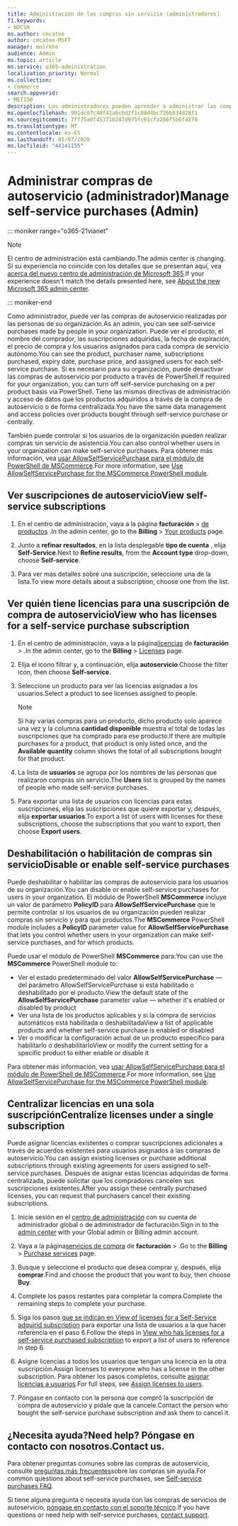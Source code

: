 ```yaml
---
title: Administración de las compras sin servicio (administradores)
f1.keywords:
- NOCSH
ms.author: cmcatee
author: cmcatee-MSFT
manager: mnirkhe
audience: Admin
ms.topic: article
ms.service: o365-administration
localization_priority: Normal
ms.collection:
- commerce
search.appverid:
- MET150
description: Los administradores pueden aprender a administrar las compras de autoservicio realizadas por los usuarios de su organización.
ms.openlocfilehash: 991dc87c40f41a6cbd2f1c08d4bc72bbb34d28f1
ms.sourcegitcommit: 7ff75a0f45371b247d975fc61cfa286f5b6f42f6
ms.translationtype: MT
ms.contentlocale: es-ES
ms.lasthandoff: 05/07/2020
ms.locfileid: "44141155"
---
```

# <a name="manage-self-service-purchases-admin"></a><span data-ttu-id="f5275-103">Administrar compras de autoservicio (administrador)</span><span class="sxs-lookup"><span data-stu-id="f5275-103">Manage self-service purchases (Admin)</span></span>

::: moniker range="o365-21vianet"

> [!NOTE]
> <span data-ttu-id="f5275-104">El centro de administración está cambiando.</span><span class="sxs-lookup"><span data-stu-id="f5275-104">The admin center is changing.</span></span> <span data-ttu-id="f5275-105">Si su experiencia no coincide con los detalles que se presentan aquí, vea [acerca del nuevo centro de administración de Microsoft 365](https://docs.microsoft.com/microsoft-365/admin/microsoft-365-admin-center-preview?view=o365-21vianet).</span><span class="sxs-lookup"><span data-stu-id="f5275-105">If your experience doesn't match the details presented here, see [About the new Microsoft 365 admin center](https://docs.microsoft.com/microsoft-365/admin/microsoft-365-admin-center-preview?view=o365-21vianet).</span></span>

::: moniker-end

<span data-ttu-id="f5275-106">Como administrador, puede ver las compras de autoservicio realizadas por las personas de su organización.</span><span class="sxs-lookup"><span data-stu-id="f5275-106">As an admin, you can see self-service purchases made by people in your organization.</span></span> <span data-ttu-id="f5275-107">Puede ver el producto, el nombre del comprador, las suscripciones adquiridas, la fecha de expiración, el precio de compra y los usuarios asignados para cada compra de servicio autónomo.</span><span class="sxs-lookup"><span data-stu-id="f5275-107">You can see the product, purchaser name, subscriptions purchased, expiry date, purchase price, and assigned users for each self-service purchase.</span></span> <span data-ttu-id="f5275-108">Si es necesario para su organización, puede desactivar las compras de autoservicio por producto a través de PowerShell.</span><span class="sxs-lookup"><span data-stu-id="f5275-108">If required for your organization, you can turn off self-service purchasing on a per product basis via PowerShell.</span></span> <span data-ttu-id="f5275-109">Tiene las mismas directivas de administración y acceso de datos que los productos adquiridos a través de la compra de autoservicio o de forma centralizada.</span><span class="sxs-lookup"><span data-stu-id="f5275-109">You have the same data management and access policies over products bought through self-service purchase or centrally.</span></span>

<span data-ttu-id="f5275-110">También puede controlar si los usuarios de la organización pueden realizar compras sin servicio de asistencia.</span><span class="sxs-lookup"><span data-stu-id="f5275-110">You can also control whether users in your organization can make self-service purchases.</span></span> <span data-ttu-id="f5275-111">Para obtener más información, vea [usar AllowSelfServicePurchase para el módulo de PowerShell de MSCommerce](allowselfservicepurchase-powershell.md).</span><span class="sxs-lookup"><span data-stu-id="f5275-111">For more information, see [Use AllowSelfServicePurchase for the MSCommerce PowerShell module](allowselfservicepurchase-powershell.md).</span></span>

## <a name="view-self-service-subscriptions"></a><span data-ttu-id="f5275-112">Ver suscripciones de autoservicio</span><span class="sxs-lookup"><span data-stu-id="f5275-112">View self-service subscriptions</span></span>

1. <span data-ttu-id="f5275-113">En el centro de administración, vaya a la página **facturación** > <a href="https://go.microsoft.com/fwlink/p/?linkid=842054" target="_blank">de productos</a> .</span><span class="sxs-lookup"><span data-stu-id="f5275-113">In the admin center, go to the **Billing** > <a href="https://go.microsoft.com/fwlink/p/?linkid=842054" target="_blank">Your products</a> page.</span></span>

2. <span data-ttu-id="f5275-114">Junto a **refinar resultados**, en la lista desplegable **tipo de cuenta** , elija **Self-Service**.</span><span class="sxs-lookup"><span data-stu-id="f5275-114">Next to **Refine results**, from the **Account type** drop-down, choose **Self-service**.</span></span>

3. <span data-ttu-id="f5275-115">Para ver más detalles sobre una suscripción, seleccione una de la lista.</span><span class="sxs-lookup"><span data-stu-id="f5275-115">To view more details about a subscription, choose one from the list.</span></span>

## <a name="view-who-has-licenses-for-a-self-service-purchase-subscription"></a><span data-ttu-id="f5275-116">Ver quién tiene licencias para una suscripción de compra de autoservicio</span><span class="sxs-lookup"><span data-stu-id="f5275-116">View who has licenses for a self-service purchase subscription</span></span>

1. <span data-ttu-id="f5275-117">En el centro de administración, vaya a la página<a href="https://go.microsoft.com/fwlink/p/?linkid=842264" target="_blank">licencias</a> de **facturación** > .</span><span class="sxs-lookup"><span data-stu-id="f5275-117">In the admin center, go to the **Billing** > <a href="https://go.microsoft.com/fwlink/p/?linkid=842264" target="_blank">Licenses</a> page.</span></span>

2. <span data-ttu-id="f5275-118">Elija el icono filtrar y, a continuación, elija **autoservicio**.</span><span class="sxs-lookup"><span data-stu-id="f5275-118">Choose the filter icon, then choose **Self-service**.</span></span>

3. <span data-ttu-id="f5275-119">Seleccione un producto para ver las licencias asignadas a los usuarios.</span><span class="sxs-lookup"><span data-stu-id="f5275-119">Select a product to see licenses assigned to people.</span></span>

    > [!NOTE]
    > <span data-ttu-id="f5275-120">Si hay varias compras para un producto, dicho producto solo aparece una vez y la columna **cantidad disponible** muestra el total de todas las suscripciones que ha comprado para ese producto.</span><span class="sxs-lookup"><span data-stu-id="f5275-120">If there are multiple purchases for a product, that product is only listed once, and the **Available quantity** column shows the total of all subscriptions bought for that product.</span></span>

4. <span data-ttu-id="f5275-121">La lista de **usuarios** se agrupa por los nombres de las personas que realizaron compras sin servicio.</span><span class="sxs-lookup"><span data-stu-id="f5275-121">The **Users** list is grouped by the names of people who made self-service purchases.</span></span>

5. <span data-ttu-id="f5275-122">Para exportar una lista de usuarios con licencias para estas suscripciones, elija las suscripciones que quiere exportar y, después, elija **exportar usuarios**.</span><span class="sxs-lookup"><span data-stu-id="f5275-122">To export a list of users with licenses for these subscriptions, choose the subscriptions that you want to export, then choose **Export users**.</span></span>

## <a name="disable-or-enable-self-service-purchases"></a><span data-ttu-id="f5275-123">Deshabilitación o habilitación de compras sin servicio</span><span class="sxs-lookup"><span data-stu-id="f5275-123">Disable or enable self-service purchases</span></span>

<span data-ttu-id="f5275-124">Puede deshabilitar o habilitar las compras de autoservicio para los usuarios de su organización.</span><span class="sxs-lookup"><span data-stu-id="f5275-124">You can disable or enable self-service purchases for users in your organization.</span></span> <span data-ttu-id="f5275-125">El módulo de PowerShell **MSCommerce** incluye un valor de parámetro **PolicyID** para **AllowSelfServicePurchase** que le permite controlar si los usuarios de su organización pueden realizar compras sin servicio y para qué productos.</span><span class="sxs-lookup"><span data-stu-id="f5275-125">The **MSCommerce** PowerShell module includes a **PolicyID** parameter value for **AllowSelfServicePurchase** that lets you control whether users in your organization can make self-service purchases, and for which products.</span></span>

<span data-ttu-id="f5275-126">Puede usar el módulo de PowerShell **MSCommerce** para:</span><span class="sxs-lookup"><span data-stu-id="f5275-126">You can use the **MSCommerce** PowerShell module to:</span></span>

- <span data-ttu-id="f5275-127">Ver el estado predeterminado del valor **AllowSelfServicePurchase** &mdash; del parámetro AllowSelfServicePurchase si está habilitado o deshabilitado por el producto.</span><span class="sxs-lookup"><span data-stu-id="f5275-127">View the default state of the **AllowSelfServicePurchase** parameter value &mdash; whether it's enabled or disabled by product</span></span>
- <span data-ttu-id="f5275-128">Ver una lista de los productos aplicables y si la compra de servicios automáticos está habilitada o deshabilitada</span><span class="sxs-lookup"><span data-stu-id="f5275-128">View a list of applicable products and whether self-service purchase is enabled or disabled</span></span>
- <span data-ttu-id="f5275-129">Ver o modificar la configuración actual de un producto específico para habilitarlo o deshabilitarlo</span><span class="sxs-lookup"><span data-stu-id="f5275-129">View or modify the current setting for a specific product to either enable or disable it</span></span>

<span data-ttu-id="f5275-130">Para obtener más información, vea [usar AllowSelfServicePurchase para el módulo de PowerShell de MSCommerce](allowselfservicepurchase-powershell.md).</span><span class="sxs-lookup"><span data-stu-id="f5275-130">For more information, see [Use AllowSelfServicePurchase for the MSCommerce PowerShell module](allowselfservicepurchase-powershell.md).</span></span>

## <a name="centralize-licenses-under-a-single-subscription"></a><span data-ttu-id="f5275-131">Centralizar licencias en una sola suscripción</span><span class="sxs-lookup"><span data-stu-id="f5275-131">Centralize licenses under a single subscription</span></span>

<span data-ttu-id="f5275-132">Puede asignar licencias existentes o comprar suscripciones adicionales a través de acuerdos existentes para usuarios asignados a las compras de autoservicio.</span><span class="sxs-lookup"><span data-stu-id="f5275-132">You can assign existing licenses or purchase additional subscriptions through existing agreements for users assigned to self-service purchases.</span></span> <span data-ttu-id="f5275-133">Después de asignar estas licencias adquiridas de forma centralizada, puede solicitar que los compradores cancelen sus suscripciones existentes.</span><span class="sxs-lookup"><span data-stu-id="f5275-133">After you assign these centrally purchased licenses, you can request that purchasers cancel their existing subscriptions.</span></span>

1. <span data-ttu-id="f5275-134">Inicie sesión en el <a href="https://go.microsoft.com/fwlink/p/?linkid=2024339" target="_blank">centro de administración</a> con su cuenta de administrador global o de administrador de facturación.</span><span class="sxs-lookup"><span data-stu-id="f5275-134">Sign in to the <a href="https://go.microsoft.com/fwlink/p/?linkid=2024339" target="_blank">admin center</a> with your Global admin or Billing admin account.</span></span>

2. <span data-ttu-id="f5275-135">Vaya a la página<a href="https://go.microsoft.com/fwlink/p/?linkid=868433" target="_blank">servicios de compra</a> de **facturación** > .</span><span class="sxs-lookup"><span data-stu-id="f5275-135">Go to the **Billing** > <a href="https://go.microsoft.com/fwlink/p/?linkid=868433" target="_blank">Purchase services</a> page.</span></span>

3. <span data-ttu-id="f5275-136">Busque y seleccione el producto que desea comprar y, después, elija **comprar**.</span><span class="sxs-lookup"><span data-stu-id="f5275-136">Find and choose the product that you want to buy, then choose **Buy**.</span></span>

4. <span data-ttu-id="f5275-137">Complete los pasos restantes para completar la compra.</span><span class="sxs-lookup"><span data-stu-id="f5275-137">Complete the remaining steps to complete your purchase.</span></span>

5. <span data-ttu-id="f5275-138">Siga los pasos [que se indican en View of licenses for a Self-Service adquirid subscription](#view-who-has-licenses-for-a-self-service-purchase-subscription) para exportar una lista de usuarios a la que hacer referencia en el paso 6.</span><span class="sxs-lookup"><span data-stu-id="f5275-138">Follow the steps in [View who has licenses for a self-service purchased subscription](#view-who-has-licenses-for-a-self-service-purchase-subscription) to export a list of users to reference in step 6.</span></span>

6. <span data-ttu-id="f5275-139">Asigne licencias a todos los usuarios que tengan una licencia en la otra suscripción.</span><span class="sxs-lookup"><span data-stu-id="f5275-139">Assign licenses to everyone who has a license in the other subscription.</span></span> <span data-ttu-id="f5275-140">Para obtener los pasos completos, consulte [asignar licencias a usuarios](../../admin/manage/assign-licenses-to-users.md).</span><span class="sxs-lookup"><span data-stu-id="f5275-140">For full steps, see [Assign licenses to users](../../admin/manage/assign-licenses-to-users.md).</span></span>

7. <span data-ttu-id="f5275-141">Póngase en contacto con la persona que compró la suscripción de compra de autoservicio y pídale que la cancele.</span><span class="sxs-lookup"><span data-stu-id="f5275-141">Contact the person who bought the self-service purchase subscription and ask them to cancel it.</span></span>

## <a name="need-help-contact-us"></a><span data-ttu-id="f5275-142">¿Necesita ayuda?</span><span class="sxs-lookup"><span data-stu-id="f5275-142">Need help?</span></span> <span data-ttu-id="f5275-143">Póngase en contacto con nosotros.</span><span class="sxs-lookup"><span data-stu-id="f5275-143">Contact us.</span></span>

<span data-ttu-id="f5275-144">Para obtener preguntas comunes sobre las compras de autoservicio, consulte [preguntas más frecuentes](self-service-purchase-faq.md)sobre las compras sin ayuda.</span><span class="sxs-lookup"><span data-stu-id="f5275-144">For common questions about self-service purchases, see [Self-service purchases FAQ](self-service-purchase-faq.md).</span></span>

<span data-ttu-id="f5275-145">Si tiene alguna pregunta o necesita ayuda con las compras de servicios de autoservicio, [póngase en contacto con el soporte técnico](../../admin/contact-support-for-business-products.md).</span><span class="sxs-lookup"><span data-stu-id="f5275-145">If you have questions or need help with self-service purchases, [contact support](../../admin/contact-support-for-business-products.md).</span></span>
